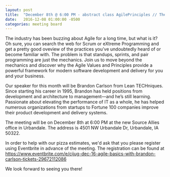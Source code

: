 ```yaml
---
layout: post
title:  "December 8th @ 6:00 PM - abstract class AgilePrinciples // The building blocks of Agile with Brandon Carlson"
date:   2016-12-08 01:00:00 -0500
categories: meeting board
---
```


The industry has been buzzing about Agile for a long time, but what is it? Oh sure, you can search the web for Scrum or eXtreme Programming and get a pretty good oveview of the practices you’ve undoubtedly heard of or become familiar with. The problem is that standups, sprints, and pair programming are just the mechanics. Join us to move beyond the mechanics and discover why the Agile Values and Principles provide a powerful framework for modern software development and delivery for you and your business.

Our speaker for this month will be Brandon Carlson from Lean TECHniques.  Since starting his career in 1995, Brandon has held positions from development and architecture to management—and he’s still learning. Passionate about elevating the performance of IT as a whole, he has helped numerous organizations from startups to Fortune 100 companies improve their product development and delivery systems. 

The meeting will be on December 8th at 6:00 PM at the new Source Allies office in Urbandale.  The address is 4501 NW Urbandale Dr, Urbandale, IA 50322.  

In order to help with our pizza estimates, we'd ask that you please register using Eventbrite in advance of the meeting.  The registration can be found at https://www.eventbrite.com/e/cijug-dec-16-agile-basics-with-brandon-carlson-tickets-29672112086

We look forward to seeing you there! 

